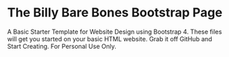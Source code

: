 # The Billy Bare Bones Bootstrap Page

 A Basic Starter Template for Website Design using Bootstrap 4. These files will get you started on your basic HTML website. Grab it off GitHub and Start Creating. For Personal Use Only.
 


 
